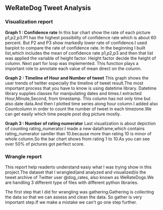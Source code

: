 ##  WeRateDog Tweet Analysis

### Visualization report 
**Graph 1 : Confidence rate**
In this bar chart show the rate of each picture p1,p2,p3.P1 has the highest possibility of confidence rate which is about 60 percent. But P2 and P3 show markedly lower rate of confidence.I used barplot to compare the rate of confidence rate. In the beginning I built list,which includes the mean of confidence rate p1,p2,p3 and then that list was applied the variable of height factor. Height factor decide the height of column. Next part for loop was implemented. This function plays a important role to annotate each value of mean direct on the column.

**Graph 2 : Timeline of Hour and Number of tweet**
This graph shows the user trends of twitter especially the timeline of tweet result.The most important process that you have to know is using datetime library. Datetime library supplies classes for manipulating dates and times.I extracted Hour,Minute,Second, from timestamp. This column has not only time but also date data.And then I plotted time series along hour column.I added also Countcolumn in order to count the number of tweet in each timezone.We can get easily which time people post dog picture mostly.

**Graph 3 : Number of rating numerator**
Last visualization is about depiction of counting rating_numerator.I made a new dataframe,which contains rating_numerator samller than 10.because more than rating 10 is minor of whole column.So the bar chart shows from rating 1 to 10.As you can see over 50% of pictures got perfect score.


### Wrangle report
This report help readerto understand easiy what I was trying show in this project.The dataset that I wrangled(and analyzed and visualized)is the tweet archive of Twitter user @dog_rates, also known as WeRateDogs.We are handling 3 different type of files with different python libraries.

The first step that I did for wrangling was gathering.Gathering is collecting the data so that we can assess and clean the data. So gather is very important step.If we make a mistake we can't go one step further.


